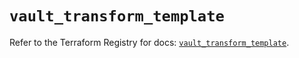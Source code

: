 # `vault_transform_template`

Refer to the Terraform Registry for docs: [`vault_transform_template`](https://registry.terraform.io/providers/hashicorp/vault/5.1.0/docs/resources/transform_template).
